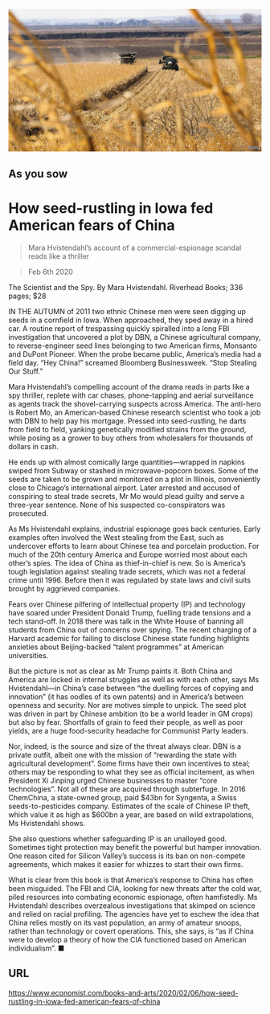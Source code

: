 ![](./images/20200208_BKP507.jpg)

## As you sow

# How seed-rustling in Iowa fed American fears of China

> Mara Hvistendahl’s account of a commercial-espionage scandal reads like a thriller

> Feb 6th 2020

The Scientist and the Spy. By Mara Hvistendahl. Riverhead Books; 336 pages; $28

IN THE AUTUMN of 2011 two ethnic Chinese men were seen digging up seeds in a cornfield in Iowa. When approached, they sped away in a hired car. A routine report of trespassing quickly spiralled into a long FBI investigation that uncovered a plot by DBN, a Chinese agricultural company, to reverse-engineer seed lines belonging to two American firms, Monsanto and DuPont Pioneer. When the probe became public, America’s media had a field day. “Hey China!” screamed Bloomberg Businessweek. “Stop Stealing Our Stuff.”

Mara Hvistendahl’s compelling account of the drama reads in parts like a spy thriller, replete with car chases, phone-tapping and aerial surveillance as agents track the shovel-carrying suspects across America. The anti-hero is Robert Mo, an American-based Chinese research scientist who took a job with DBN to help pay his mortgage. Pressed into seed-rustling, he darts from field to field, yanking genetically modified strains from the ground, while posing as a grower to buy others from wholesalers for thousands of dollars in cash.

He ends up with almost comically large quantities—wrapped in napkins swiped from Subway or stashed in microwave-popcorn boxes. Some of the seeds are taken to be grown and monitored on a plot in Illinois, conveniently close to Chicago’s international airport. Later arrested and accused of conspiring to steal trade secrets, Mr Mo would plead guilty and serve a three-year sentence. None of his suspected co-conspirators was prosecuted.

As Ms Hvistendahl explains, industrial espionage goes back centuries. Early examples often involved the West stealing from the East, such as undercover efforts to learn about Chinese tea and porcelain production. For much of the 20th century America and Europe worried most about each other’s spies. The idea of China as thief-in-chief is new. So is America’s tough legislation against stealing trade secrets, which was not a federal crime until 1996. Before then it was regulated by state laws and civil suits brought by aggrieved companies.

Fears over Chinese pilfering of intellectual property (IP) and technology have soared under President Donald Trump, fuelling trade tensions and a tech stand-off. In 2018 there was talk in the White House of banning all students from China out of concerns over spying. The recent charging of a Harvard academic for failing to disclose Chinese state funding highlights anxieties about Beijing-backed “talent programmes” at American universities.

But the picture is not as clear as Mr Trump paints it. Both China and America are locked in internal struggles as well as with each other, says Ms Hvistendahl—in China’s case between “the duelling forces of copying and innovation” (it has oodles of its own patents) and in America’s between openness and security. Nor are motives simple to unpick. The seed plot was driven in part by Chinese ambition (to be a world leader in GM crops) but also by fear. Shortfalls of grain to feed their people, as well as poor yields, are a huge food-security headache for Communist Party leaders.

Nor, indeed, is the source and size of the threat always clear. DBN is a private outfit, albeit one with the mission of “rewarding the state with agricultural development”. Some firms have their own incentives to steal; others may be responding to what they see as official incitement, as when President Xi Jinping urged Chinese businesses to master “core technologies”. Not all of these are acquired through subterfuge. In 2016 ChemChina, a state-owned group, paid $43bn for Syngenta, a Swiss seeds-to-pesticides company. Estimates of the scale of Chinese IP theft, which value it as high as $600bn a year, are based on wild extrapolations, Ms Hvistendahl shows.

She also questions whether safeguarding IP is an unalloyed good. Sometimes tight protection may benefit the powerful but hamper innovation. One reason cited for Silicon Valley’s success is its ban on non-compete agreements, which makes it easier for whizzes to start their own firms.

What is clear from this book is that America’s response to China has often been misguided. The FBI and CIA, looking for new threats after the cold war, piled resources into combating economic espionage, often hamfistedly. Ms Hvistendahl describes overzealous investigations that skimped on science and relied on racial profiling. The agencies have yet to eschew the idea that China relies mostly on its vast population, an army of amateur snoops, rather than technology or covert operations. This, she says, is “as if China were to develop a theory of how the CIA functioned based on American individualism”. ■

## URL

https://www.economist.com/books-and-arts/2020/02/06/how-seed-rustling-in-iowa-fed-american-fears-of-china

